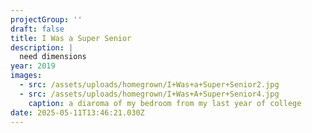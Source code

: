 ```yaml
---
projectGroup: ''
draft: false
title: I Was a Super Senior
description: |
  need dimensions
year: 2019
images:
  - src: /assets/uploads/homegrown/I+Was+a+Super+Senior2.jpg
  - src: /assets/uploads/homegrown/I+Was+A+Super+Senior4.jpg
    caption: a diaroma of my bedroom from my last year of college
date: 2025-05-11T13:46:21.030Z
---
```


